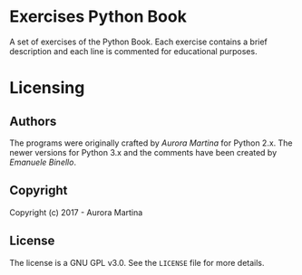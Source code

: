 # Exercises Python Book
A set of exercises of the Python Book. 
Each exercise contains a brief description and each line is commented for
educational purposes.

# Licensing
## Authors
The programs were originally crafted by *Aurora Martina* for Python 2.x. 
The newer versions for Python 3.x and the comments have been created by
*Emanuele Binello*.

## Copyright
Copyright (c) 2017 - Aurora Martina

## License
The license is a GNU GPL v3.0.
See the `LICENSE` file for more details.


